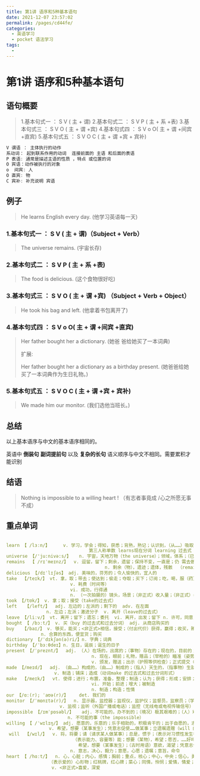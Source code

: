 ```yaml
---
title: 第1讲 语序和5种基本语句
date: 2021-12-07 23:57:02
permalink: /pages/cd44fe/
categories:
  - 英语学习
  - pocket 语法学习
tags:
  - 
---
```

# 第1讲 语序和5种基本语句

## 语句概要
> 1.基本句式一 ： S V ( 主 + 谓)
> 2.基本句式二 ： S V P ( 主 + 系 +表)
> 3.基本句式三 ： S V O ( 主 + 谓 +宾)
> 4.基本句式四 ： S V o O( 主 + 谓 +间宾 +直宾)
> 5.基本句式五 ： S V O C ( 主 + 谓 +宾 + 宾补)

```js
V 谓语 ： 主体执行的动作 
系动词： 起到联系作用的动词  连接前面的 主语 和后面的表语
P 表语: 通常是描述主语的性质 ，特点 或位置的词
O 宾语：动作被执行的对象 
o  间宾: 人
O 直宾: 物
C 宾补: 补充说明 宾语
```

## 例子

> He learns English every day. (他学习英语每一天)



### 1.基本句式一 ： S V ( 主 + 谓)（Subject + Verb）

> The universe remains. (宇宙长存)

### 2.基本句式二 ： S V P ( 主 + 系 +表)

> The food is delicious. (这个食物很好吃)

### 3.基本句式三 ： S V O ( 主 + 谓 +宾) （Subject + Verb + Object）

> He took his bag and left.  (他拿着书包离开了)

### 4.基本句式四 ： S V o O( 主 + 谓 +间宾 +直宾)

> Her father bought her a dictionary. (她爸 爸给她买了一本词典)
>
> 扩展:
>
> Her father bought her a dictionary as a birthday present. (她爸爸给她买了一本词典作为生日礼物。)



### 5.基本句式五 ： S V O C ( 主 + 谓 +宾 + 宾补)

> We made him our monitor. (我们选他当班长。)



## 总结

以上基本语序与中文的基本语序相同的。

英语中 **倒装句**  **副词提前句** 以及 **复杂的长句** 语义顺序与中文不相同。需要累积才能识别



## 结语

> Nothing is impossible to  a willing heart ! （有志者事竟成 /心之所愿无事不成）

## 重点单词



```yaml

learn 【 /lɜːn/】     v. 学习，学会；得知，获悉；背熟，熟记；认识到，（从……）吸取教训；<旧>教导（某人）    	 
                               第三人称单数 learns现在分词 learning 过去式 learnt 或learned过去分词 learnt或learned
universe 【/'ju:nivə:s/】   n. 宇宙，天地万物（the universe）；领域，体系；（已知宇宙以外的）宇宙
remains  【 /rɪˈmeɪnz/】  v. 逗留，留下；剩余，遗留；保持不变，一直是；仍 需去做（或处理）
                                     n. 剩余（物），遗迹；遗体，残骸  （remain 的第三人称单数形式）
delicious 【/dɪˈlɪʃəs】 adj. 美味的，芬芳的；令人愉快的，宜人的     
take  【/teɪk/】 vt. 拿，取；带去；使达到；偷走；夺取；买下；订阅；吃，喝，服（药）；减去；写下，记录；拍照；量取；就（座）
                        v. 耗费（时间等）
                        vi. 成功，行得通
                        n. （一次拍摄的）镜头，场景；（非正式）收入量；（非正式）看法，态度；<美>（入场券的）售得金额；[印刷]一次排版的量
took 【/tʊk/】 v. 拿；取；接受（take的过去式）
left   【/left/】  adj. 左边的；左派的；剩下的  adv. 在左面
		       n. 左边；左派；激进分子  v. 离开（leave的过去式）
leave 【/liːv/】 vt. 离开；留下；遗忘；委托  vi. 离开，出发；留下 n. 许可，同意；休假
bought 【 /bɔːt/】 v. 买（buy 的过去式和过去分词） adj. 从商店购买的
buy   【/baɪ/】 v. 够买，能买；<非正式>相信，接受；（付出代价）获得，赢得；收买，贿赂；买，购买
		     n. 合算的东西，便宜货；购买
dictionary 【/ˈdɪkʃən(ə)ri/】n. 字典；词典
birthday 【/ˈbɜːθdeɪ】n. 生日，诞辰；诞生的日子
present 【/ˈpreznt/】  adj. （人）在场的，出席的；（事物）存在的；现在的，目前的；正在考虑的，正在讨论的；（语法）现在时（态）的；强烈感觉到的， 历历在目的
                                n. 现在，眼前；礼物，赠品；（举枪的）瞄准（姿势）；（语法）现在时
                                v. 颁发，赠送；出示（护照等供检查）；正式提交（支票，账单），递交；
made 【/meɪd/】  adj. （由……）构成的，（由……）制成的；（指人）天生的，（指事物）生就的；特制的，成型的；必定会成功的
			      v. 制造；铺床；造成（动词make 的过去式和过去分词形式）
make  【/meɪk/】  vt. 使得；进行；布置，准备，整理；制造；认为；获得；形成；安排；引起；构成
                                vi. 开始；前进；增大；被制造
                                n. 制造；构造；性情	
our 【/ɑː(r); ˈaʊə(r)/】    det. 我们的                            
monitor 【/ˈmɒnɪtə(r)/】  n. 显示器，监控器；监视仪，监护仪；监督员，监察员；（学校里的）班长，级长；（电台的）监听员；扬声器；巨蜥；浅水重炮舰
					v. 监视；监听（外国广播或电话）；监控（无线电或电视传输信号）                               
impossible 【/ɪmˈpɒsəbl/】   adj. 不可能的，办不到的；（境况）极其艰难的；（人）难以对付的
					   n. 不可能的事（the impossible）                        
willing 【 /ˈwɪlɪŋ/】 adj. 愿意的，乐意的；乐于相助的，积极肯干的；出于自愿的，志愿的
				v. 希望，想要（某事发生）；凭意志促使……做某事；立遗嘱遗赠（will 的现在分词形式）  
 will  【/wɪl/】  v. 将，将要；请（请求某人做某事）；总是，惯于；（表示对习惯性发生行为不满）老是，一直；可能，大概；叙述一般真理；愿意，乐意；必须，一定；
                         （表示能力、容量等）能；想要（某物），希望；愿否，……好吗；（表示承诺或威胁）会，要；（表示强烈的意图或未来的决心）要，定要；
                           希望，想要（某事发生）；（古时用语）意欲，渴望；凭意志促使……做某事；立遗嘱遗赠
                        n. 意志，决心，毅力；意愿，心愿；遗嘱；意旨，命令 
heart 【 /hɑːt/】  n. 心，心脏；内心，感情；胸前；重点，核心；中心，中央；信心，勇气；
 			    （表示爱的）心形物；红桃牌，红心牌；菜心；同情，怜悯；爱情，情爱；（土地的）肥力
			     v. <非正式>喜爱，深爱                      
```

